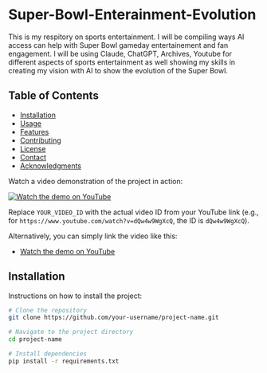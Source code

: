 # Super-Bowl-Enterainment-Evolution
This is my respitory on sports entertainment. I will be compiling ways AI access can help with Super Bowl gameday entertainement and fan engagement. 
I will be using Claude, ChatGPT, Archives, Youtube for different aspects of sports entertainment as well showing my skills in creating my vision with AI to show the evolution of the Super Bowl.

## Table of Contents

- [Installation](#installation)
- [Usage](#usage)
- [Features](#features)
- [Contributing](#contributing)
- [License](#license)
- [Contact](#contact)
- [Acknowledgments](#acknowledgments)


Watch a video demonstration of the project in action:

[![Watch the demo on YouTube]([https://img.youtube.com/vi/YOUR_VIDEO_ID/maxresdefault.jpg)](https://www.youtube.com/watch?v=YOUR_VIDEO_ID](https://youtu.be/HVx_s90cSUM?si=FWlLkUhJbgAtWlVV))

Replace `YOUR_VIDEO_ID` with the actual video ID from your YouTube link (e.g., for `https://www.youtube.com/watch?v=dQw4w9WgXcQ`, the ID is `dQw4w9WgXcQ`).

Alternatively, you can simply link the video like this:

- [Watch the demo on YouTube](https://www.youtube.com/watch?v=YOUR_VIDEO_ID)

## Installation

Instructions on how to install the project:

```bash
# Clone the repository
git clone https://github.com/your-username/project-name.git

# Navigate to the project directory
cd project-name

# Install dependencies
pip install -r requirements.txt


